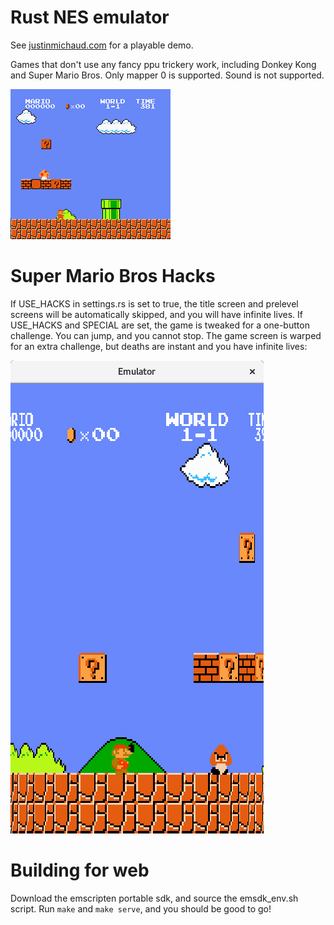 # Rust NES emulator

See [justinmichaud.com](http://justinmichaud.com/smb_challenge/index.html) for a playable demo.

Games that don't use any fancy ppu trickery work, including Donkey Kong and Super Mario Bros. Only mapper 0 is supported. Sound is not supported.

![Super Mario Bros](/smb.gif?raw=true "Super Mario Bros")

# Super Mario Bros Hacks

If USE_HACKS in settings.rs is set to true, the title screen and prelevel screens will be automatically skipped, and you will have infinite lives.
If USE_HACKS and SPECIAL are set, the game is tweaked for a one-button challenge. You can jump, and you cannot stop. The game screen is warped for an extra challenge, but deaths are instant and you have infinite lives:

![Super Mario Bros - SPECIAL and USE_HACKS](/smb-special-usehacks.png?raw=true "Super Mario Bros SPECIAL and USE HACKS")

# Building for web
Download the emscripten portable sdk, and source the emsdk_env.sh script. Run `make` and `make serve`, and you should be good to go!